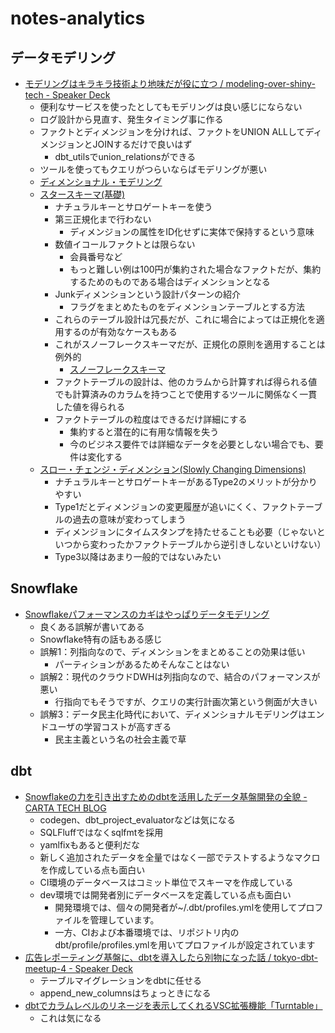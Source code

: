 # notes-analytics

## データモデリング

- [モデリングはキラキラ技術より地味だが役に立つ / modeling-over-shiny-tech - Speaker Deck](https://speakerdeck.com/pei0804/modeling-over-shiny-tech)
  - 便利なサービスを使ったとしてもモデリングは良い感じにならない
  - ログ設計から見直す、発生タイミング事に作る
  - ファクトとディメンジョンを分ければ、ファクトをUNION ALLしてディメンジョンとJOINするだけで良いはず
    - dbt_utilsでunion_relationsができる
  - ツールを使ってもクエリがつらいならばモデリングが悪い
  - [ディメンショナル・モデリング](https://zenn.dev/pei0804/articles/dimensional-modeling)
  - [スタースキーマ(基礎)](https://zenn.dev/pei0804/articles/star-schema-design)
    - ナチュラルキーとサロゲートキーを使う
    - 第三正規化まで行わない
      - ディメンジョンの属性をID化せずに実体で保持するという意味
    - 数値イコールファクトとは限らない
      - 会員番号など
      - もっと難しい例は100円が集約された場合なファクトだが、集約するためのものである場合はディメンションとなる
    - Junkディメンションという設計パターンの紹介
      - フラグをまとめたものをディメンションテーブルとする方法
    - これらのテーブル設計は冗長だが、これに場合によっては正規化を適用するのが有効なケースもある
    - これがスノーフレークスキーマだが、正規化の原則を適用することは例外的
      - [スノーフレークスキーマ](https://zenn.dev/pei0804/articles/snowflake-schema)
    - ファクトテーブルの設計は、他のカラムから計算すれば得られる値でも計算済みのカラムを持つことで使用するツールに関係なく一貫した値を得られる
    - ファクトテーブルの粒度はできるだけ詳細にする
      - 集約すると潜在的に有用な情報を失う
      - 今のビジネス要件では詳細なデータを必要としない場合でも、要件は変化する
  - [スロー・チェンジ・ディメンション(Slowly Changing Dimensions)](https://zenn.dev/pei0804/articles/slowly-changing-dimensions)
    - ナチュラルキーとサロゲートキーがあるType2のメリットが分かりやすい
    - Type1だとディメンジョンの変更履歴が追いにくく、ファクトテーブルの過去の意味が変わってしまう
    - ディメンジョンにタイムスタンプを持たせることも必要（じゃないといつから変わったかファクトテーブルから逆引きしないといけない）
    - Type3以降はあまり一般的ではないみたい

## Snowflake

- [Snowflakeパフォーマンスのカギはやっぱりデータモデリング](https://zenn.dev/ryotas_data/articles/34624130412e14)
  - 良くある誤解が書いてある
  - Snowflake特有の話もある感じ
  - 誤解1：列指向なので、ディメンションをまとめることの効果は低い
    - パーティションがあるためそんなことはない
  - 誤解2：現代のクラウドDWHは列指向なので、結合のパフォーマンスが悪い
    - 行指向でもそうですが、クエリの実行計画次第という側面が大きい
  - 誤解3：データ民主化時代において、ディメンショナルモデリングはエンドユーザの学習コストが高すぎる
    - 民主主義という名の社会主義で草

## dbt

- [Snowflakeの力を引き出すためのdbtを活用したデータ基盤開発の全貌 - CARTA TECH BLOG](https://techblog.cartaholdings.co.jp/entry/snowflake-dbt-data-platform-vision)
  - codegen、dbt_project_evaluatorなどは気になる
  - SQLFluffではなくsqlfmtを採用
  - yamlfixもあると便利だな
  - 新しく追加されたデータを全量ではなく一部でテストするようなマクロを作成している点も面白い
  - CI環境のデータベースはコミット単位でスキーマを作成している
  - dev環境では開発者別にデータベースを定義している点も面白い
    - 開発環境では、個々の開発者が~/.dbt/profiles.ymlを使用してプロファイルを管理しています。
    - 一方、CIおよび本番環境では、リポジトリ内のdbt/profile/profiles.ymlを用いてプロファイルが設定されています
- [広告レポーティング基盤に、dbtを導入したら別物になった話 / tokyo-dbt-meetup-4 - Speaker Deck](https://speakerdeck.com/pei0804/tokyo-dbt-meetup-4)
  - テーブルマイグレーションをdbtに任せる
  - append_new_columnsはちょっときになる
- [dbtでカラムレベルのリネージを表示してくれるVSC拡張機能「Turntable」](https://zenn.dev/datum_studio/articles/992becef3a8f35)
  - これは気になる